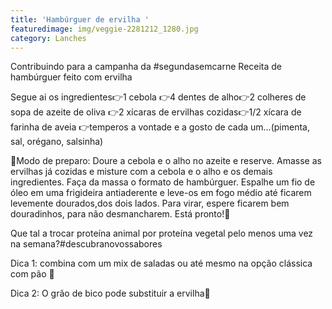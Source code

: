 ```yaml
---
title: 'Hambúrguer de ervilha '
featuredimage: img/veggie-2281212_1280.jpg
category: Lanches
---
```

Contribuindo para a campanha da #segundasemcarne Receita de hambúrguer feito com ervilha

Segue ai os ingredientes👉1 cebola 👉4 dentes de alho👉2 colheres de sopa de azeite de oliva 👉2 xícaras de ervilhas cozidas👉1/2 xícara de farinha de aveia 👉temperos a vontade e a gosto de cada um...(pimenta, sal, orégano, salsinha)

📌Modo de preparo: Doure a cebola e o alho no azeite e reserve. Amasse as ervilhas já cozidas e misture com a cebola e o alho e os demais ingredientes. Faça da massa o formato de hambúrguer. Espalhe um fio de óleo em uma frigideira antiaderente e leve-os em fogo médio até ficarem levemente dourados,dos dois lados. Para virar, espere ficarem bem douradinhos, para não desmancharem. Está pronto!🤤

Que tal a trocar proteína animal por proteína vegetal pelo menos uma vez na semana?#descubranovossabores

Dica 1: combina com um mix de saladas ou até mesmo na opção clássica com pão 📝

Dica 2: O grão de bico pode substituir a ervilha📝

